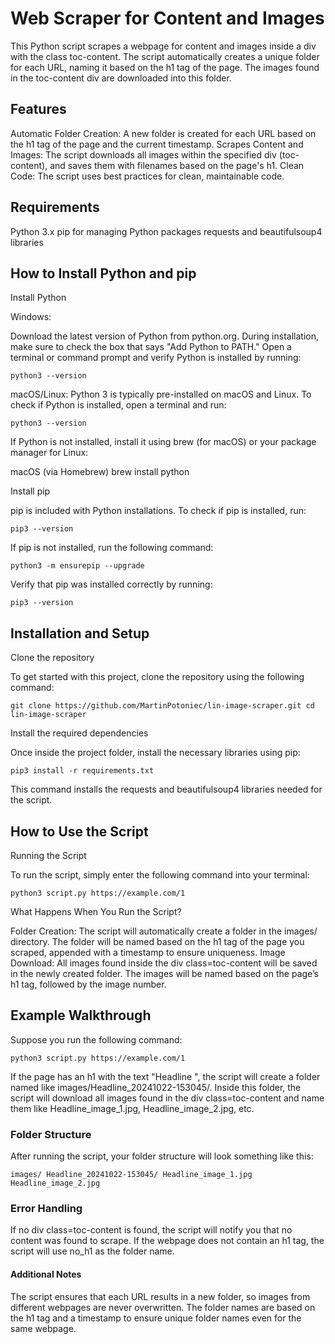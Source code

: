 # Web Scraper for Content and Images

This Python script scrapes a webpage for content and images inside a div with the class toc-content. The script automatically creates a unique folder for each URL, naming it based on the h1 tag of the page. The images found in the toc-content div are downloaded into this folder.

## Features

Automatic Folder Creation: A new folder is created for each URL based on the h1 tag of the page and the current timestamp. Scrapes Content and Images: The script downloads all images within the specified div (toc-content), and saves them with filenames based on the page's h1. Clean Code: The script uses best practices for clean, maintainable code.

## Requirements

Python 3.x pip for managing Python packages requests and beautifulsoup4 libraries

## How to Install Python and pip

Install Python

Windows:

Download the latest version of Python from python.org.
During installation, make sure to check the box that says "Add Python to PATH."
Open a terminal or command prompt and verify Python is installed by running:
```
python3 --version
```
macOS/Linux: Python 3 is typically pre-installed on macOS and Linux. To check if Python is installed, open a terminal and run:
```
python3 --version
```
If Python is not installed, install it using brew (for macOS) or your package manager for Linux:

macOS (via Homebrew) brew install python

Install pip

pip is included with Python installations. To check if pip is installed, run:
```
pip3 --version
```
If pip is not installed, run the following command:
```
python3 -m ensurepip --upgrade
```
Verify that pip was installed correctly by running:
```
pip3 --version
```
## Installation and Setup

Clone the repository

To get started with this project, clone the repository using the following command:
```
git clone https://github.com/MartinPotoniec/lin-image-scraper.git cd lin-image-scraper
```
Install the required dependencies

Once inside the project folder, install the necessary libraries using pip:
```
pip3 install -r requirements.txt
```
This command installs the requests and beautifulsoup4 libraries needed for the script.

## How to Use the Script

Running the Script

To run the script, simply enter the following command into your terminal:
```
python3 script.py https://example.com/1
```
What Happens When You Run the Script?

Folder Creation: The script will automatically create a folder in the images/ directory. The folder will be named based on the h1 tag of the page you scraped, appended with a timestamp to ensure uniqueness. Image Download: All images found inside the div class=toc-content will be saved in the newly created folder. The images will be named based on the page’s h1 tag, followed by the image number.

## Example Walkthrough

Suppose you run the following command:
```
python3 script.py https://example.com/1
```
If the page has an h1 with the text "Headline ", the script will create a folder named like images/Headline_20241022-153045/. Inside this folder, the script will download all images found in the div class=toc-content and name them like Headline_image_1.jpg, Headline_image_2.jpg, etc.

### Folder Structure

After running the script, your folder structure will look something like this:
```
images/ Headline_20241022-153045/ Headline_image_1.jpg Headline_image_2.jpg
```
### Error Handling

If no div class=toc-content is found, the script will notify you that no content was found to scrape. If the webpage does not contain an h1 tag, the script will use no_h1 as the folder name.

#### Additional Notes

The script ensures that each URL results in a new folder, so images from different webpages are never overwritten. The folder names are based on the h1 tag and a timestamp to ensure unique folder names even for the same webpage.